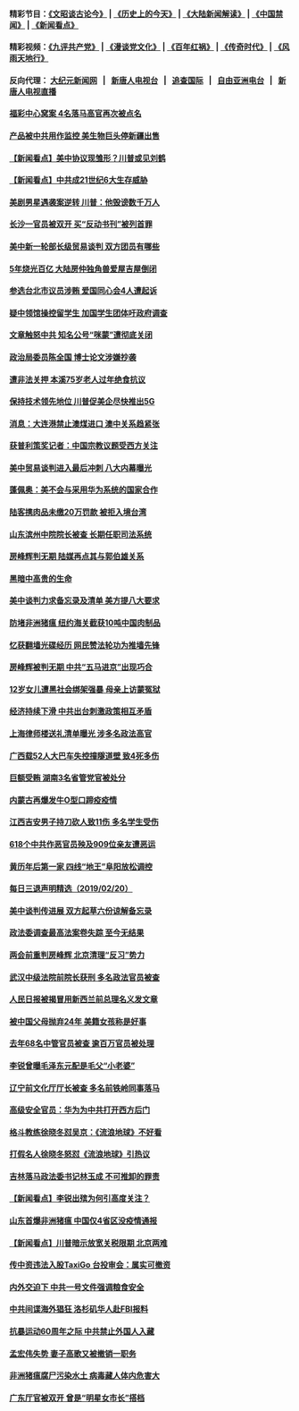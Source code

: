 #### 精彩节目：[《文昭谈古论今》](http://155.138.205.71/wenzhao) | [《历史上的今天》](http://155.138.205.71/today-in-history) | [《大陆新闻解读》](http://155.138.205.71/ntdtv-comedy) | [《中国禁闻》](http://155.138.205.71/ntdtv-news) | [《新闻看点》](http://155.138.205.71/news-insight) 

 #### 精彩视频：[《九评共产党》](http://155.138.205.71:10000/videos/jiuping) | [《漫谈党文化》](http://155.138.205.71:10000/videos/mtdwh) | [《百年红祸》](http://155.138.205.71:10000/videos/bnhh) | [《传奇时代》](http://155.138.205.71:10000/videos/legend) | [《风雨天地行》](http://155.138.205.71:10000/videos/fytdx) 

 #### 反向代理： [大纪元新闻网](http://155.138.205.71:10080/) &nbsp;&nbsp;|&nbsp;&nbsp; [新唐人电视台](http://155.138.205.71:8000/) &nbsp;&nbsp;|&nbsp;&nbsp; [追查国际](http://155.138.205.71:10010/) &nbsp;&nbsp;|&nbsp;&nbsp; [自由亚洲电台](http://155.138.205.71:9800/) &nbsp;&nbsp;|&nbsp;&nbsp; [新唐人电视直播](http://155.138.205.71/) 

#### [福彩中心窝案 4名落马高官再次被点名](../pages/nsc413/n11061404.md?t=02212137) 

#### [产品被中共用作监控 美生物巨头停新疆出售](../pages/nsc413/n11061628.md?t=02212137) 

#### [【新闻看点】美中协议现雏形？川普或见刘鹤](../pages/nsc413/n11061396.md?t=02212137) 

#### [【新闻看点】中共成21世纪6大生存威胁](../pages/nsc413/n11061491.md?t=02212137) 

#### [美剧男星遇袭案逆转 川普：他毁谤数千万人](../pages/nsc413/n11061494.md?t=02212137) 

#### [长沙一官员被双开 买“反动书刊”被列首罪](../pages/nsc413/n11061542.md?t=02212137) 

#### [美中新一轮部长级贸易谈判 双方团员有哪些](../pages/nsc413/n11061476.md?t=02212137) 

#### [5年烧光百亿 大陆房仲独角兽爱屋吉屋倒闭](../pages/nsc413/n11060555.md?t=02212137) 

#### [参选台北市议员涉贿 爱国同心会4人遭起诉](../pages/nsc413/n11060802.md?t=02212137) 

#### [疑中领馆操控留学生 加国学生团体吁政府调查](../pages/nsc413/n11061433.md?t=02212137) 

#### [文章触怒中共 知名公号“咪蒙”遭彻底关闭](../pages/nsc413/n11061357.md?t=02212137) 

#### [政治局委员陈全国 博士论文涉嫌抄袭](../pages/nsc413/n11061329.md?t=02212137) 

#### [遭非法关押 本溪75岁老人过年绝食抗议](../pages/nsc413/n11057850.md?t=02212137) 

#### [保持技术领先地位 川普促美企尽快推出5G](../pages/nsc413/n11061363.md?t=02212137) 

#### [消息：大连港禁止澳煤进口 澳中关系趋紧张](../pages/nsc413/n11061343.md?t=02212137) 

#### [获普利策奖记者：中国宗教议题受西方关注](../pages/nsc413/n11061227.md?t=02212137) 

#### [美中贸易谈判进入最后冲刺 八大内幕曝光](../pages/nsc413/n11061198.md?t=02212137) 

#### [蓬佩奥：美不会与采用华为系统的国家合作](../pages/nsc413/n11061146.md?t=02212137) 

#### [陆客携肉品未缴20万罚款 被拒入境台湾](../pages/nsc413/n11061139.md?t=02212137) 

#### [山东滨州中院院长被查 长期任职司法系统](../pages/nsc413/n11060778.md?t=02212137) 


#### [房峰辉判无期 陆媒再点其与郭伯雄关系](../pages/nsc413/n11060771.md?t=02212137) 

#### [黑暗中高贵的生命](../pages/nsc413/n11058650.md?t=02212137) 

#### [美中谈判力求备忘录及清单 美方提八大要求](../pages/nsc413/n11060804.md?t=02212137) 

#### [防堵非洲猪瘟 纽约海关截获10吨中国肉制品](../pages/nsc413/n11060084.md?t=02212137) 

#### [忆获翻墙光碟经历 网民赞法轮功为推墙先锋](../pages/nsc413/n11060569.md?t=02212137) 

#### [房峰辉被判无期 中共“五马进京”出现巧合](../pages/nsc413/n11059838.md?t=02212137) 

#### [12岁女儿遭黑社会绑架强暴 母亲上访蒙冤狱](../pages/nsc413/n11060215.md?t=02212137) 

#### [经济持续下滑 中共出台刺激政策相互矛盾](../pages/nsc413/n11060162.md?t=02212137) 

#### [上海律师楼送礼清单曝光 涉多名政法高官](../pages/nsc413/n11060305.md?t=02212137) 

#### [广西载52人大巴车失控撞隧道壁 致4死多伤](../pages/nsc413/n11060273.md?t=02212137) 

#### [巨额受贿 湖南3名省管党官被处分](../pages/nsc413/n11059749.md?t=02212137) 

#### [内蒙古再爆发牛O型口蹄疫疫情](../pages/nsc413/n11059853.md?t=02212137) 

#### [江西吉安男子持刀砍人致11伤 多名学生受伤](../pages/nsc413/n11059789.md?t=02212137) 

#### [618个中共作恶官员殃及909位亲友遭恶运](../pages/nsc413/n11058471.md?t=02212137) 

#### [黄历年后第一家 四线“地王”阜阳放松调控](../pages/nsc413/n11059454.md?t=02212137) 

#### [每日三退声明精选（2019/02/20）](../pages/nsc413/n11059931.md?t=02212137) 

#### [美中谈判传进展 双方起草六份谅解备忘录](../pages/nsc413/n11059856.md?t=02212137) 

#### [政法委调查最高法案卷失踪 至今无结果](../pages/nsc413/n11057637.md?t=02212137) 

#### [两会前重判房峰辉 北京清理“反习”势力](../pages/nsc413/n11059540.md?t=02212137) 

#### [武汉中级法院前院长获刑 多名政法官员被查](../pages/nsc413/n11059683.md?t=02212137) 

#### [人民日报被揭冒用新西兰前总理名义发文章](../pages/nsc413/n11059318.md?t=02212137) 

#### [被中国父母抛弃24年 美籍女孩称是好事](../pages/nsc413/n11059092.md?t=02212137) 

#### [去年68名中管官员被查 逾百万官员被处理](../pages/nsc413/n11058752.md?t=02212137) 

#### [李锐曾曝毛泽东元配是毛父“小老婆”](../pages/nsc413/n11059293.md?t=02212137) 

#### [辽宁前文化厅厅长被查 多名前铁岭同事落马](../pages/nsc413/n11058521.md?t=02212137) 

#### [高级安全官员：华为为中共打开西方后门](../pages/nsc413/n11059100.md?t=02212137) 

#### [格斗教练徐晓冬怼吴京：《流浪地球》不好看](../pages/nsc413/n11058767.md?t=02212137) 

#### [打假名人徐晓冬怒怼《流浪地球》引热议](../pages/nsc413/n11058984.md?t=02212137) 

#### [吉林落马政法委书记林玉成 不可推卸的罪责](../pages/nsc413/n11056329.md?t=02212137) 

#### [【新闻看点】李锐出殡为何引高度关注？](../pages/nsc413/n11058765.md?t=02212137) 

#### [山东首爆非洲猪瘟 中国仅4省区没疫情通报](../pages/nsc413/n11058813.md?t=02212137) 

#### [【新闻看点】川普暗示放宽关税限期 北京两难](../pages/nsc413/n11058764.md?t=02212137) 

#### [传中资违法入股TaxiGo 台投审会：属实可撤资](../pages/nsc413/n11058163.md?t=02212137) 

#### [内外交迫下 中共一号文件强调粮食安全](../pages/nsc413/n11058759.md?t=02212137) 

#### [中共间谍海外猖狂 洛杉矶华人赴FBI报料](../pages/nsc413/n11057187.md?t=02212137) 

#### [抗暴运动60周年之际 中共禁止外国人入藏](../pages/nsc413/n11058743.md?t=02212137) 

#### [孟宏伟失势 妻子高歌又被撤销一职务](../pages/nsc413/n11058704.md?t=02212137) 

#### [非洲猪瘟腐尸污染水土 病毒藏人体内危害大](../pages/nsc413/n11057150.md?t=02212137) 

#### [广东厅官被双开 曾是“明星女市长”搭档](../pages/nsc413/n11058496.md?t=02212137) 

